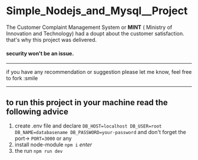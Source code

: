 # Simple_Nodejs_and_Mysql__Project
The Customer Complaint Management System or **MINT** ( Ministry of Innovation and Technology) had a doupt about the customer satisfaction. that's why this project was delivered.
#### security won't be an issue.
---

if you have any recommendation or suggestion please let me know, feel free to fork :smile

---
## to run this project in your machine read the following advice

1. create .env file and declare
    `DB_HOST=localhost
    DB_USER=root
    DB_NAME=databasename
    DB_PASSWORD=your-password`
 and don't forget the port-> `PORT=3000` or any
2. install node-module `npm i` *enter*
3. the run `npm run dev`
